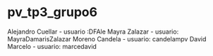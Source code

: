 # pv_tp3_grupo6

 Alejandro Cuellar - usuario :DFAle
 Mayra Zalazar - usuario: MayraDamarisZalazar
 Moreno Candela - usuario: candelampv
 David Marcelo - usuario: marcedavid
